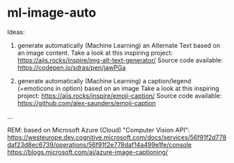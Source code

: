 # ml-image-auto

Ideas: 
1) generate automatically (Machine Learning) an Alternate Text based on an image content.
Take a look at this inspiring project: https://aijs.rocks/inspire/img-alt-text-generator/
Source code available: https://codepen.io/sdras/pen/jawPGa

2) generate automatically (Machine Learning) a caption/legend (+emoticons in option) based on an image
Take a look at this inspiring project: https://aijs.rocks/inspire/emoji-caption/
Source code available: https://github.com/alex-saunders/emoji-caption 

...

REM: based on Microsoft Azure (Cloud) "Computer Vision API": https://westeurope.dev.cognitive.microsoft.com/docs/services/56f91f2d778daf23d8ec6739/operations/56f91f2e778daf14a499e1fe/console https://blogs.microsoft.com/ai/azure-image-captioning/
